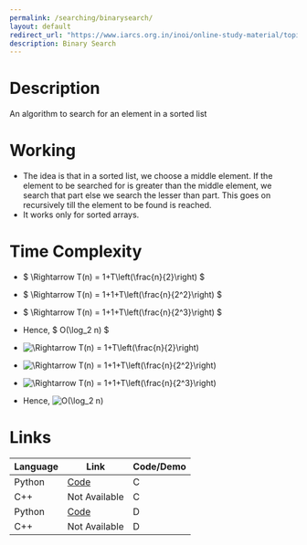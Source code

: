 ```yaml
---
permalink: /searching/binarysearch/
layout: default
redirect_url: "https://www.iarcs.org.in/inoi/online-study-material/topics/binarysearch.php"
description: Binary Search
---
```


# Description
An algorithm to search for an element in a sorted list

# Working
 - The idea is that in a sorted list, we choose a middle element. If the element to be searched for is greater than the middle element, we search that part else we search the lesser than part. This goes on recursively till the element to be found is reached.
 - It works only for sorted arrays.

# Time Complexity
 - $ \Rightarrow T(n) = 1+T\left(\frac{n}{2}\right) $
 - $ \Rightarrow T(n) = 1+1+T\left(\frac{n}{2^2}\right) $
 - $ \Rightarrow T(n) = 1+1+T\left(\frac{n}{2^3}\right) $
 - Hence, $ O(\log_2 n) $

 
 - ![\Rightarrow T(n) = 1+T\left(\frac{n}{2}\right)](https://i.upmath.me/png/%5CRightarrow%20T(n)%20%3D%201%2BT%5Cleft(%5Cfrac%7Bn%7D%7B2%7D%5Cright))
 - ![\Rightarrow T(n) = 1+1+T\left(\frac{n}{2^2}\right)](https://i.upmath.me/png/%5CRightarrow%20T(n)%20%3D%201%2B1%2BT%5Cleft(%5Cfrac%7Bn%7D%7B2^2%7D%5Cright))
 - ![\Rightarrow T(n) = 1+1+T\left(\frac{n}{2^3}\right)](https://i.upmath.me/png/%5CRightarrow%20T(n)%20%3D%201%2B1%2B1%2BT%5Cleft(%5Cfrac%7Bn%7D%7B2^3%7D%5Cright))
 - Hence, ![O(\log_2 n)](https://i.upmath.me/png/O(\log_2%20n))

# Links
| Language |  Link | Code/Demo |
|---|---|---|
| Python | [Code](python/searching/binarysearch.py) | C |
| C++ | Not Available | C |
| Python | [Code](python/searching/binarysearch_demo.py) | D |
| C++ | Not Available | D |
 <!--- [Interactive Demo](python/searching/binarysearch_demo.py) --->
 <script src="//i.upmath.me/latex.js"></script>

